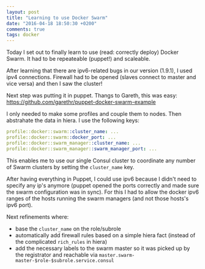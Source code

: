 ```yaml
---
layout: post
title: "Learning to use Docker Swarm"
date: "2016-04-18 18:50:30 +0200"
comments: true
tags: docker
---
```


Today I set out to finally learn to use (read: correctly deploy) Docker Swarm. It had to be repeateable (puppet!) and scaleable.

After learning that there are ipv6-related bugs in our version (1.9.1), I used ipv4 connections. Firewall had to be opened (slaves connect to master and vice versa) and then I saw the cluster!

Next step was putting it in puppet. Thangs to Gareth, this was easy: <https://github.com/garethr/puppet-docker-swarm-example>

I only needed to make some profiles and couple them to nodes. Then abstrahate the data in hiera. I use the following keys:

```yaml
profile::docker::swarm::cluster_name: ...
profile::docker::swarm::docker_port: ...
profile::docker::swarm_manager::cluster_name: ...
profile::docker::swarm_manager::swarm_manager_port: ...
```

This enables me to use our single Consul cluster to coordinate any number of Swarm clusters by setting the `cluster_name` key.

After having everything in Puppet, I could use ipv6 because I didn't need to specify any ip's anymore (puppet opened the ports correctly and made sure the swarm configuration was in sync). For this I had to allow the docker ipv6 ranges of the hosts running the swarm managers (and not those hosts's ipv6 port).

Next refinements where:

* base the `cluster_name` on the role/subrole
* automatically add firewall rules based on a simple hiera fact (instead of the complicated `rich_rules` in hiera)
* add the necessary labels to the swarm master so it was picked up by the registrator and reachable via `master.swarm-master-$role-$subrole.service.consul`
